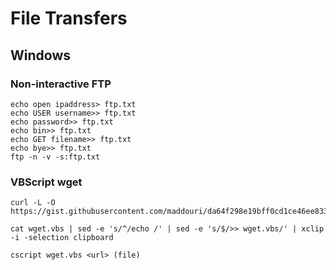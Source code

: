 # File Transfers

## Windows

### Non-interactive FTP

```
echo open ipaddress> ftp.txt
echo USER username>> ftp.txt
echo password>> ftp.txt
echo bin>> ftp.txt
echo GET filename>> ftp.txt
echo bye>> ftp.txt
ftp -n -v -s:ftp.txt
```

### VBScript wget

```
curl -L -O https://gist.githubusercontent.com/maddouri/da64f298e19bff0cd1ce46ee83317bfe/raw/90080a73b892b09dde9dd2c787814bac502d7f46/wget.vbs
```
```
cat wget.vbs | sed -e 's/^/echo /' | sed -e 's/$/>> wget.vbs/' | xclip -i -selection clipboard
```
```
cscript wget.vbs <url> (file)
```
